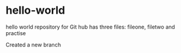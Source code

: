 # hello-world
hello world repository for Git hub
has three files:
fileone,
filetwo and
practise

Created a new branch
